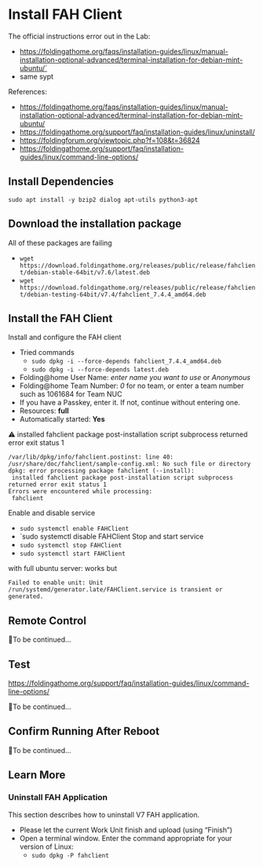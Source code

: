 # Install FAH Client
The official instructions error out in the Lab:
- https://foldingathome.org/faqs/installation-guides/linux/manual-installation-optional-advanced/terminal-installation-for-debian-mint-ubuntu/`
- same sypt

References:
- https://foldingathome.org/faqs/installation-guides/linux/manual-installation-optional-advanced/terminal-installation-for-debian-mint-ubuntu/
- https://foldingathome.org/support/faq/installation-guides/linux/uninstall/
- https://foldingforum.org/viewtopic.php?f=108&t=36824
- https://foldingathome.org/support/faq/installation-guides/linux/command-line-options/

## Install Dependencies
`sudo apt install -y bzip2 dialog apt-utils python3-apt`

## Download the installation package
All of these packages are failing
- `wget https://download.foldingathome.org/releases/public/release/fahclient/debian-stable-64bit/v7.6/latest.deb`
- `wget https://download.foldingathome.org/releases/public/release/fahclient/debian-testing-64bit/v7.4/fahclient_7.4.4_amd64.deb`

## Install the FAH Client
Install and configure the FAH client
- Tried commands
  - `sudo dpkg -i --force-depends fahclient_7.4.4_amd64.deb`
  - `sudo dpkg -i --force-depends latest.deb`
- Folding@home User Name: *enter name you want to use* or *Anonymous*
- Folding@home Team Number: *0* for no team, or enter a team number such as 1061684 for Team NUC
- If you have a Passkey, enter it. If not, continue without entering one.
- Resources: **full**
- Automatically started: **Yes**

⚠️ installed fahclient package post-installation script subprocess returned error exit status 1
~~~~
/var/lib/dpkg/info/fahclient.postinst: line 40: /usr/share/doc/fahclient/sample-config.xml: No such file or directory
dpkg: error processing package fahclient (--install):
 installed fahclient package post-installation script subprocess returned error exit status 1
Errors were encountered while processing:
 fahclient
~~~~
Enable and disable service
- `sudo systemctl enable FAHClient`
- `sudo systemctl disable FAHClient
Stop and start service
- `sudo systemctl stop FAHClient`
- `sudo systemctl start FAHClient`

with full ubuntu server: works but
~~~~
Failed to enable unit: Unit /run/systemd/generator.late/FAHClient.service is transient or generated.
~~~~

## Remote Control
🚧To be continued...

## Test
https://foldingathome.org/support/faq/installation-guides/linux/command-line-options/

🚧To be continued...

## Confirm Running After Reboot
🚧To be continued...


## Learn More
### Uninstall FAH Application
This section describes how to uninstall V7 FAH application.
- Please let the current Work Unit finish and upload (using “Finish”)
- Open a terminal window. Enter the command appropriate for your version of Linux:
  - `sudo dpkg -P fahclient`
